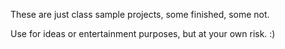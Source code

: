 These are just class sample projects, some finished, some not.

Use for ideas or entertainment purposes, but at your own risk.  :)